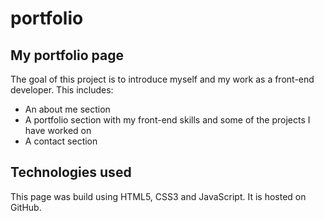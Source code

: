 # portfolio
## My portfolio page 
The goal of this project is to introduce myself and my work as a front-end developer. This includes: 
+ An about me section
+ A portfolio section with my front-end skills and some of the projects I have worked on
+ A contact section 

## Technologies used
This page was build using HTML5, CSS3 and JavaScript. It is hosted on GitHub. 
